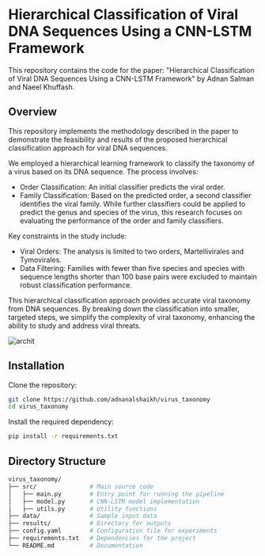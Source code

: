 # Hierarchical Classification of Viral DNA Sequences Using a CNN-LSTM Framework

This repository contains the code for the paper:
"Hierarchical Classification of Viral DNA Sequences Using a CNN-LSTM Framework" by Adnan Salman and Naeel Khuffash.

## Overview
This repository implements the methodology described in the paper to demonstrate the feasibility and results of the proposed hierarchical classification approach for viral DNA sequences.

We employed a hierarchical learning framework to classify the taxonomy of a virus based on its DNA sequence. The process involves:

- Order Classification: An initial classifier predicts the viral order.
- Family Classification: Based on the predicted order, a second classifier identifies the viral family.
While further classifiers could be applied to predict the genus and species of the virus, this research focuses on evaluating the performance of the order and family classifiers.

Key constraints in the study include:

- Viral Orders: The analysis is limited to two orders, Martellivirales and Tymovirales.
- Data Filtering: Families with fewer than five species and species with sequence lengths shorter than 100 base pairs were excluded to maintain robust classification performance.

This hierarchical classification approach provides accurate viral taxonomy from DNA sequences. By breaking down the classification into smaller, targeted steps, we simplify the complexity of viral taxonomy, enhancing the ability to study and address viral threats.

![archit](https://github.com/user-attachments/assets/6cae7b69-c875-4e23-916c-940f574fc678)

## Installation
Clone the repository:

```bash
git clone https://github.com/adnanalshaikh/virus_taxonomy
cd virus_taxonomy 
```

Install the required dependency:
```bash
pip install -r requirements.txt
```
## Directory Structure

```bash
virus_taxonomy/
├── src/               # Main source code
│   ├── main.py        # Entry point for running the pipeline
│   ├── model.py       # CNN-LSTM model implementation
│   ├── utils.py       # Utility functions
├── data/              # Sample input data
├── results/           # Directory for outputs
├── config.yaml        # Configuration file for experiments
├── requirements.txt   # Dependencies for the project
└── README.md          # Documentation
```
